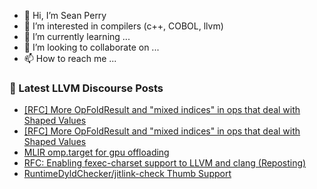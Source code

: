 - 👋 Hi, I’m Sean Perry
- 👀 I’m interested in compilers (c++, COBOL, llvm)
- 🌱 I’m currently learning ...
- 💞️ I’m looking to collaborate on ...
- 📫 How to reach me ...

<!---
s66perry/s66perry is a ✨ special ✨ repository because its `README.md` (this file) appears on your GitHub profile.
You can click the Preview link to take a look at your changes.
--->
### 📕 Latest LLVM Discourse Posts

<!-- DISCOURSE-LLVM:START -->
- [[RFC] More OpFoldResult and &quot;mixed indices&quot; in ops that deal with Shaped Values](https://discourse.llvm.org/t/rfc-more-opfoldresult-and-mixed-indices-in-ops-that-deal-with-shaped-values/72510#post_3)
- [[RFC] More OpFoldResult and &quot;mixed indices&quot; in ops that deal with Shaped Values](https://discourse.llvm.org/t/rfc-more-opfoldresult-and-mixed-indices-in-ops-that-deal-with-shaped-values/72510#post_2)
- [MLIR omp.target for gpu offloading](https://discourse.llvm.org/t/mlir-omp-target-for-gpu-offloading/72579#post_3)
- [RFC: Enabling fexec-charset support to LLVM and clang &lpar;Reposting&rpar;](https://discourse.llvm.org/t/rfc-enabling-fexec-charset-support-to-llvm-and-clang-reposting/71512?page=4#post_63)
- [RuntimeDyldChecker/jitlink-check Thumb Support](https://discourse.llvm.org/t/runtimedyldchecker-jitlink-check-thumb-support/72581#post_1)
<!-- DISCOURSE-LLVM:END -->
